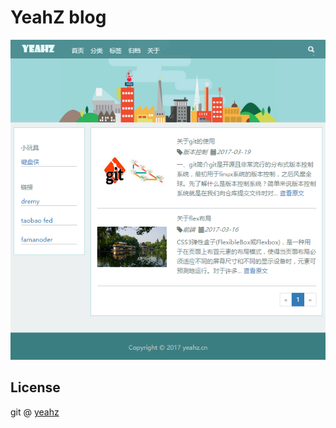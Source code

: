 # YeahZ blog

[![Screen Shoot](./web.png)](http://yeahz.cn)

## License

git @ [yeahz](https://github.com/yeahzgit)
